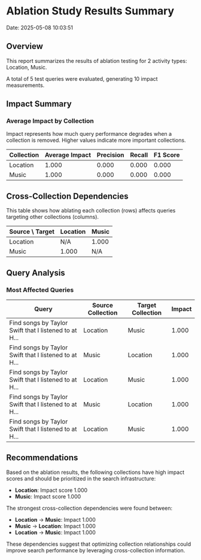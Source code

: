 # Ablation Study Results Summary
Date: 2025-05-08 10:03:51
## Overview
This report summarizes the results of ablation testing for 2 activity types: Location, Music.

A total of 5 test queries were evaluated, generating 10 impact measurements.
## Impact Summary
### Average Impact by Collection
Impact represents how much query performance degrades when a collection is removed.
Higher values indicate more important collections.

| Collection | Average Impact | Precision | Recall | F1 Score |
|------------|---------------|-----------|--------|----------|
| Location | 1.000 | 0.000 | 0.000 | 0.000 |
| Music | 1.000 | 0.000 | 0.000 | 0.000 |

## Cross-Collection Dependencies
This table shows how ablating each collection (rows) affects queries targeting other collections (columns).

| Source \ Target | Location | Music |
|---------------|---------------|---------------|
| Location | N/A | 1.000 |
| Music | 1.000 | N/A |

## Query Analysis
### Most Affected Queries
| Query | Source Collection | Target Collection | Impact |
|-------|-------------------|-------------------|--------|
| Find songs by Taylor Swift that I listened to at H... | Location | Music | 1.000 |
| Find songs by Taylor Swift that I listened to at H... | Music | Location | 1.000 |
| Find songs by Taylor Swift that I listened to at H... | Location | Music | 1.000 |
| Find songs by Taylor Swift that I listened to at H... | Music | Location | 1.000 |
| Find songs by Taylor Swift that I listened to at H... | Location | Music | 1.000 |

## Recommendations
Based on the ablation results, the following collections have high impact scores and should be prioritized in the search infrastructure:

- **Location**: Impact score 1.000
- **Music**: Impact score 1.000

The strongest cross-collection dependencies were found between:

- **Location** → **Music**: Impact 1.000
- **Music** → **Location**: Impact 1.000
- **Location** → **Music**: Impact 1.000

These dependencies suggest that optimizing collection relationships could improve search performance by leveraging cross-collection information.
